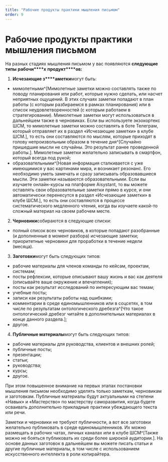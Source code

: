 ```yaml
---
title: "Рабочие продукты практики мышления письмом"
order: 9
---
```


# Рабочие продукты практики мышления письмом

На разных стадиях мышления письмом у вас появляются **следующие** **типы** **рабочи****х** **продукт****ов:**

1. **Исчезающие з****аметки**могут быть:

* мимолетными^[Мимолетные заметки можно составлять также по поводу планирования или работ, которые нужно сделать, или насчет неприятных ощущений. В этих случаях заметки попадают в план работы (с которым разбираемся в рамках планирования) или в список неудовлетворенностей (с которым работаем в стратегировании). Мимолетные заметки могут использоваться в дальнейшем также в черновиках. Если вы используете экзокортекс ШСМ, то мимолетные заметки можно составлять в боте Телеграм, который отправляет их в раздел «Исчезающие заметки» в клубе ШСМ.], то есть они составляются по мыслям, которые приходят в голову непроизвольным образом в течение дня^[Случайно пришедшие мысли не случайны. Это результат ранее проведенной работы.]. Мимолетные заметки желательно записывать в смартфон, который всегда под рукой;
* образовательными^[Новая информация сталкивается с уже имеющимися у вас картинами мира, и возникает резонанс. Его необходимо уметь замечать и сразу записывать образовавшиеся мысли. Эти заметки называются образовательными. Если вы изучаете онлайн-курсы на платформе Aisystant, то вы можете оставлять свои образовательные заметки прямо в курсе, и они автоматически перенесутся в раздел «Исчезающие заметки» в клубе ШСМ.], то есть они составляются в процессе систематического медленного чтения, когда вы изучаете какой-то сложный материал на своем рабочем месте.

2. **Черновики**собираются в следующие списки:

* полный список всех черновиков, в которые попадают разобранные (и дополненные в момент разбора) исчезающие заметки;
* приоритетные черновики для проработки в течение недели (месяца).

3. **Заготовки**могут быть следующих типов:

* рабочие материалы для членов команды по кейсам, проектам, системам;
* посты рефлексии, которые описывают вашу жизнь и вас как деятеля (описывайте ваше окружение и впечатления);
* посты как результат исследований по интересующим вас темам;
* учебные посты;
* записи как результаты работы над ошибками;
* комментарии в среде единомышленников или в соцсетях, в том числе по результатам онтологического дребезга^[Что такое онтологический дребезг читайте в дополнительных материалах в конце данного раздела.];
* другое.

4. **Публичные материалы**могут быть следующих типов:

* рабочие материалы для руководства, клиентов и внешних ролей;
* публичные посты;
* презентации;
* статьи;
* руководства;
* курсы;
* другое.

При этом повышенное внимание на первых этапах постановки мышления письмом необходимо уделять только заметкам, черновикам и заготовкам. Публичные материалы будут актуальными на степени «Навык» и «Мастерство» по мастерству саморазвития, когда будете осваивать дополнительно прикладные практики убеждающего текста или речи.

Заметки и черновики не требуют публичности, а вот все заготовки желательно публиковать в среде единомышленников. Их можно размещать в рабочих чатах, личных каналах или в клубе ШСМ^[Также можно не бояться публиковать их среди более широкой аудитории.]. На основе данных заготовок в дальнейшем вы можете писать статьи и другие публичные материалы, в том числе с использованием искусственного интеллекта в роли копирайтера.